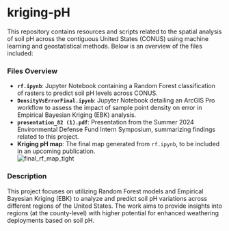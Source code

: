 # kriging-pH

This repository contains resources and scripts related to the spatial analysis of soil pH across the contiguous United States (CONUS) using machine learning and geostatistical methods. Below is an overview of the files included:

### Files Overview
- **`rf.ipynb`**: Jupyter Notebook containing a Random Forest classification of rasters to predict soil pH levels across CONUS.
- **`DensityVsErrorFinal.ipynb`**: Jupyter Notebook detailing an ArcGIS Pro workflow to assess the impact of sample point density on error in Empirical Bayesian Kriging (EBK) analysis.
- **`presentation_82 (1).pdf`**: Presentation from the Summer 2024 Environmental Defense Fund Intern Symposium, summarizing findings related to this project.
- **Kriging pH map**: The final map generated from `rf.ipynb`, to be included in an upcoming publication.  
  ![final_rf_map_tight](https://github.com/user-attachments/assets/67d64f7f-b46e-4642-9f99-9e80dd07e049)

### Description
This project focuses on utilizing Random Forest models and Empirical Bayesian Kriging (EBK) to analyze and predict soil pH variations across different regions of the United States. The work aims to provide insights into regions (at the county-level) with higher potential for enhanced weathering deployments based on soil pH. 
